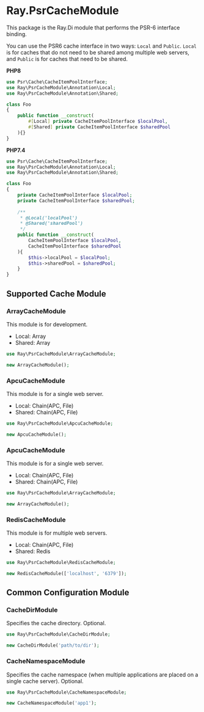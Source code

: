 # Ray.PsrCacheModule

This package is the Ray.Di module that performs the PSR-6 interface binding.

You can use the PSR6 cache interface in two ways: `Local` and `Public`.
`Local` is for caches that do not need to be shared among multiple web servers, and `Public` is for caches that need to be shared.

**PHP8**
```php
use Psr\Cache\CacheItemPoolInterface;
use Ray\PsrCacheModule\Annotation\Local;
use Ray\PsrCacheModule\Annotation\Shared;

class Foo
{
    public function __construct(
        #[Local] private CacheItemPoolInterface $localPool, 
        #[Shared] private CacheItemPoolInterface $sharedPool
    ){}
}
```

**PHP7.4**

```php
use Psr\Cache\CacheItemPoolInterface;
use Ray\PsrCacheModule\Annotation\Local;
use Ray\PsrCacheModule\Annotation\Shared;

class Foo
{
    private CacheItemPoolInterface $localPool;
    private CacheItemPoolInterface $sharedPool;
    
    /**
     * @Local('localPool') 
     * @Shared('sharedPool') 
     */
    public function __construct(
        CacheItemPoolInterface $localPool, 
        CacheItemPoolInterface $sharedPool
    ){
        $this->localPool = $localPool;
        $this->sharedPool = $sharedPool;
    }
}
```
## Supported Cache Module

### ArrayCacheModule

This module is for development.

* Local: Array
* Shared: Array

```php
use Ray\PsrCacheModule\ArrayCacheModule;

new ArrayCacheModule();
```

### ApcuCacheModule

This module is for a single web server.

* Local: Chain(APC, File)
* Shared: Chain(APC, File)

```php
use Ray\PsrCacheModule\ApcuCacheModule;

new ApcuCacheModule();
```

### ApcuCacheModule

This module is for a single web server.

* Local: Chain(APC, File)
* Shared: Chain(APC, File)

```php
use Ray\PsrCacheModule\ArrayCacheModule;

new ArrayCacheModule();
```

### RedisCacheModule

This module is for multiple web servers.

* Local: Chain(APC, File)
* Shared: Redis

```php
use Ray\PsrCacheModule\RedisCacheModule;

new RedisCacheModule(['localhost', '6379']);
```

## Common Configuration Module

### CacheDirModule

Specifies the cache directory. Optional.

```php
use Ray\PsrCacheModule\CacheDirModule;

new CacheDirModule('path/to/dir');
```

### CacheNamespaceModule

Specifies the cache namespace (when multiple applications are placed on a single cache server).
Optional.

```php
use Ray\PsrCacheModule\CacheNamespaceModule;

new CacheNamespaceModule('app1');
```

